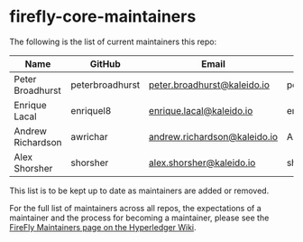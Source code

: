 # firefly-core-maintainers

The following is the list of current maintainers this repo:

| Name              | GitHub          | Email                        | LFID              |
| ----------------- | --------------- | ---------------------------- | ----------------- |
| Peter Broadhurst  | peterbroadhurst | peter.broadhurst@kaleido.io  | peterbroadhurst   |
| Enrique Lacal     | enriquel8       | enrique.lacal@kaleido.io     | enriquelacal      |
| Andrew Richardson | awrichar        | andrew.richardson@kaleido.io | Andrew.Richardson |
| Alex Shorsher     | shorsher        | alex.shorsher@kaleido.io     | shorsher          |

This list is to be kept up to date as maintainers are added or removed.

For the full list of maintainers across all repos, the expectations of a maintainer and the process for becoming a maintainer, please see the [FireFly Maintainers page on the Hyperledger Wiki](https://wiki.hyperledger.org/display/FIR/Maintainers).
